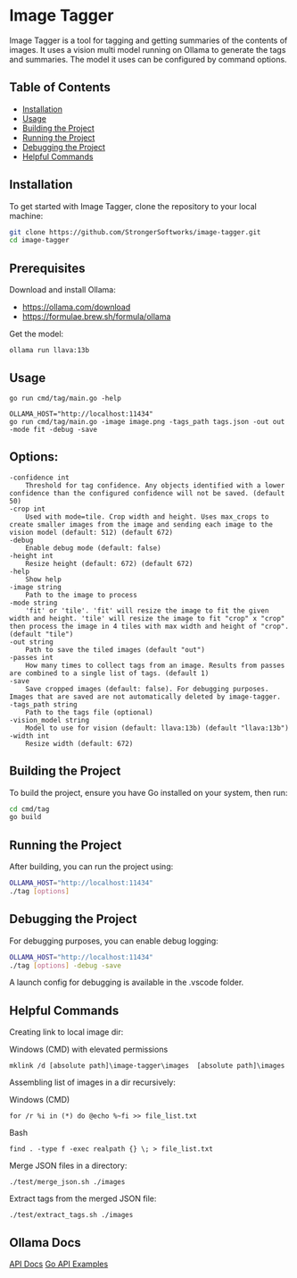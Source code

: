 # Image Tagger

Image Tagger is a tool for tagging and getting summaries of the contents of images. It uses a vision multi model running on Ollama to generate the tags and summaries. The model it uses can be configured by command options.

## Table of Contents

- [Installation](#installation)
- [Usage](#usage)
- [Building the Project](#building-the-project)
- [Running the Project](#running-the-project)
- [Debugging the Project](#debugging-the-project)
- [Helpful Commands](#helpful-commands)

## Installation

To get started with Image Tagger, clone the repository to your local machine:

```bash
git clone https://github.com/StrongerSoftworks/image-tagger.git
cd image-tagger
```

## Prerequisites

Download and install Ollama:

- https://ollama.com/download
- https://formulae.brew.sh/formula/ollama

Get the model:

```
ollama run llava:13b
```

## Usage

```
go run cmd/tag/main.go -help
```

```
OLLAMA_HOST="http://localhost:11434"
go run cmd/tag/main.go -image image.png -tags_path tags.json -out out -mode fit -debug -save
```

## Options:

    -confidence int
        Threshold for tag confidence. Any objects identified with a lower confidence than the configured confidence will not be saved. (default 50)
    -crop int
        Used with mode=tile. Crop width and height. Uses max_crops to create smaller images from the image and sending each image to the vision model (default: 512) (default 672)
    -debug
        Enable debug mode (default: false)
    -height int
        Resize height (default: 672) (default 672)
    -help
        Show help
    -image string
        Path to the image to process
    -mode string
        'fit' or 'tile'. 'fit' will resize the image to fit the given width and height. 'tile' will resize the image to fit "crop" x "crop" then process the image in 4 tiles with max width and height of "crop". (default "tile")
    -out string
        Path to save the tiled images (default "out")
    -passes int
        How many times to collect tags from an image. Results from passes are combined to a single list of tags. (default 1)
    -save
        Save cropped images (default: false). For debugging purposes. Images that are saved are not automatically deleted by image-tagger.
    -tags_path string
        Path to the tags file (optional)
    -vision_model string
        Model to use for vision (default: llava:13b) (default "llava:13b")
    -width int
        Resize width (default: 672)

## Building the Project

To build the project, ensure you have Go installed on your system, then run:

```bash
cd cmd/tag
go build
```

## Running the Project

After building, you can run the project using:

```bash
OLLAMA_HOST="http://localhost:11434"
./tag [options]
```

## Debugging the Project

For debugging purposes, you can enable debug logging:

```bash
OLLAMA_HOST="http://localhost:11434"
./tag [options] -debug -save
```

A launch config for debugging is available in the .vscode folder.

## Helpful Commands

Creating link to local image dir:

Windows (CMD) with elevated permissions

```
mklink /d [absolute path]\image-tagger\images  [absolute path]\images
```

Assembling list of images in a dir recursively:

Windows (CMD)

```
for /r %i in (*) do @echo %~fi >> file_list.txt
```

Bash

```
find . -type f -exec realpath {} \; > file_list.txt
```

Merge JSON files in a directory:

```
./test/merge_json.sh ./images
```

Extract tags from the merged JSON file:

```
./test/extract_tags.sh ./images
```

## Ollama Docs

[API Docs](https://github.com/ollama/ollama/blob/main/docs/api.md)
[Go API Examples](https://github.com/ollama/ollama/blob/main/api/examples/README.md)
